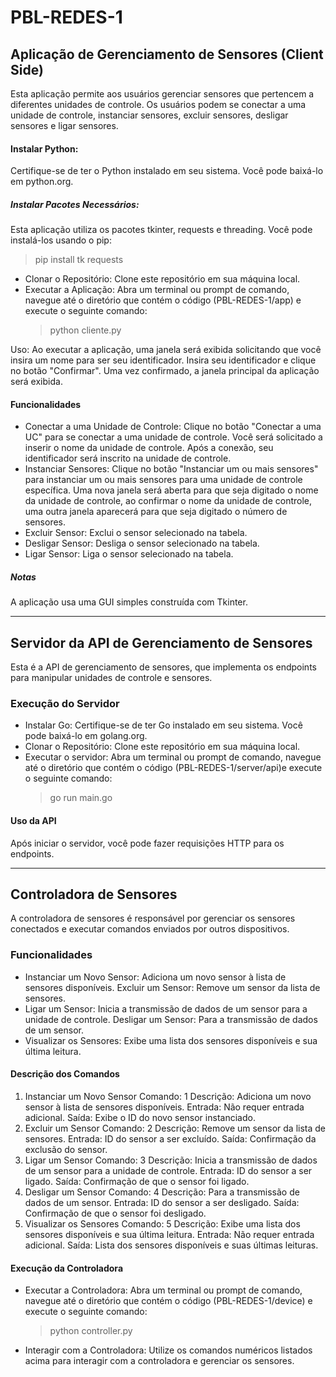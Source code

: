 # PBL-REDES-1

## Aplicação de Gerenciamento de Sensores (Client Side)
Esta aplicação permite aos usuários gerenciar sensores que pertencem a diferentes unidades de controle. Os usuários podem se conectar a uma unidade de controle, instanciar sensores, excluir sensores, desligar sensores e ligar sensores.

#### Instalar Python:
 Certifique-se de ter o Python instalado em seu sistema. Você pode baixá-lo em python.org.
##### Instalar Pacotes Necessários: 
 Esta aplicação utiliza os pacotes tkinter, requests e threading. Você pode instalá-los usando o pip:
> pip install tk requests

- Clonar o Repositório: Clone este repositório em sua máquina local.
- Executar a Aplicação: Abra um terminal ou prompt de comando, navegue até o diretório que contém o código (PBL-REDES-1/app) e execute o seguinte comando:
    > python cliente.py

Uso: Ao executar a aplicação, uma janela será exibida solicitando que você insira um nome para ser seu identificador. Insira seu identificador e clique no botão "Confirmar". Uma vez confirmado, a janela principal da aplicação será exibida.
#### Funcionalidades
* Conectar a uma Unidade de Controle: Clique no botão "Conectar a uma UC" para se conectar a uma unidade de controle. Você será solicitado a inserir o nome da unidade de controle. Após a conexão, seu identificador será inscrito na unidade de controle.
* Instanciar Sensores: Clique no botão "Instanciar um ou mais sensores" para instanciar um ou mais sensores para uma unidade de controle específica. Uma nova janela será aberta para que seja digitado o nome da unidade de controle, ao confirmar o nome da unidade de controle, uma outra janela aparecerá para que seja digitado o número de sensores.
* Excluir Sensor: Exclui o sensor selecionado na tabela.
* Desligar Sensor: Desliga o sensor selecionado na tabela.
* Ligar Sensor: Liga o sensor selecionado na tabela.

##### Notas
 A aplicação usa uma GUI simples construída com Tkinter.

 
-----------------
## Servidor da API de Gerenciamento de Sensores
 Esta é a API de gerenciamento de sensores, que implementa os endpoints para manipular unidades de controle e sensores.

### Execução do Servidor
* Instalar Go: Certifique-se de ter Go instalado em seu sistema. Você pode baixá-lo em golang.org.
* Clonar o Repositório: Clone este repositório em sua máquina local.
* Executar o servidor: Abra um terminal ou       prompt de comando, navegue até o diretório que contém o código (PBL-REDES-1/server/api)e execute o seguinte comando:
    > go run main.go

#### Uso da API
 Após iniciar o servidor, você pode fazer requisições HTTP para os endpoints.

-----------------
## Controladora de Sensores
 A controladora de sensores é responsável por gerenciar os sensores conectados e executar comandos enviados por outros dispositivos.

### Funcionalidades
* Instanciar um Novo Sensor: Adiciona um novo sensor à lista de sensores disponíveis.
Excluir um Sensor: Remove um sensor da lista de sensores.
* Ligar um Sensor: Inicia a transmissão de dados de um sensor para a unidade de controle.
Desligar um Sensor: Para a transmissão de dados de um sensor.
* Visualizar os Sensores: Exibe uma lista dos sensores disponíveis e sua última leitura.

#### Descrição dos Comandos
1. Instanciar um Novo Sensor
 Comando: 1
 Descrição: Adiciona um novo sensor à lista de sensores disponíveis.
 Entrada: Não requer entrada adicional.
 Saída: Exibe o ID do novo sensor instanciado.
2. Excluir um Sensor
 Comando: 2
 Descrição: Remove um sensor da lista de sensores.
 Entrada: ID do sensor a ser excluído.
 Saída: Confirmação da exclusão do sensor.
3. Ligar um Sensor
 Comando: 3
 Descrição: Inicia a transmissão de dados de um sensor para a unidade de controle.
 Entrada: ID do sensor a ser ligado.
 Saída: Confirmação de que o sensor foi ligado.
4. Desligar um Sensor
 Comando: 4
 Descrição: Para a transmissão de dados de um  sensor.
 Entrada: ID do sensor a ser desligado.
 Saída: Confirmação de que o sensor foi desligado.
5. Visualizar os Sensores
 Comando: 5
 Descrição: Exibe uma lista dos sensores disponíveis e sua última leitura.
 Entrada: Não requer entrada adicional.
 Saída: Lista dos sensores disponíveis e suas últimas leituras.
#### Execução da Controladora

- Executar a Controladora: Abra um terminal ou prompt de comando, navegue até o diretório que contém o código (PBL-REDES-1/device) e execute o seguinte comando:
    > python controller.py
- Interagir com a Controladora: Utilize os comandos numéricos listados acima para interagir com a controladora e gerenciar os sensores.
